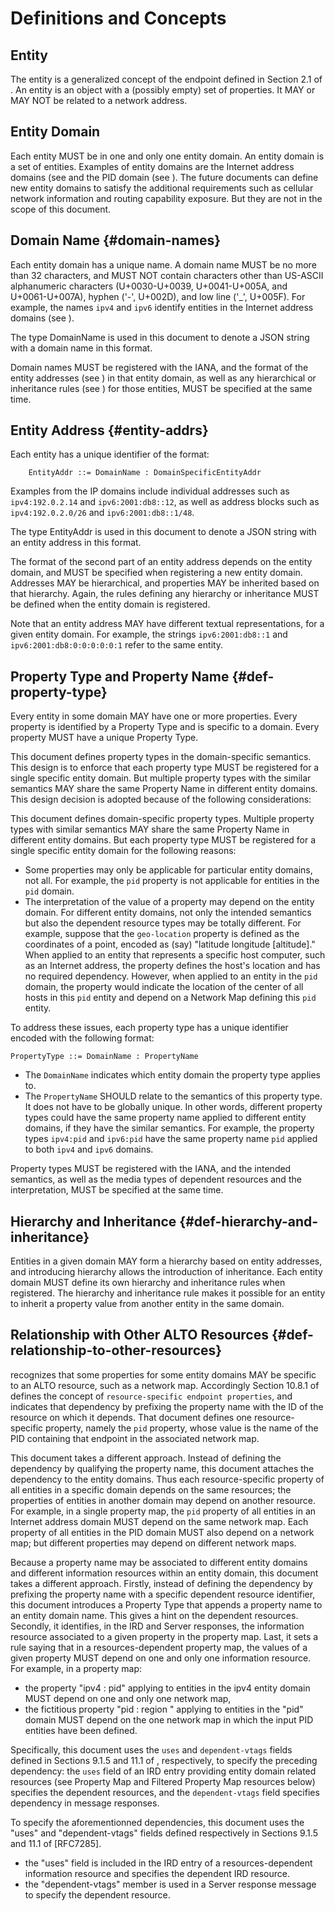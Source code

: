 # Definitions and Concepts

<!-- FIXME:
Please add some text on the concepts and their motivation before diving into
technical specifications. Even if the Introduction has some, the goal is to
explain to implementors when and why this extension is useful. See
suggestions in the text and attached txt file.
-->

## Entity

<!-- FIXME:
This section introduces a new concept and deserves more explanations before
diving in the technical "how to handle".
For instance:
- what kind of object other than an addressable ALTO endpoint is eligible to be
  an ALTO entity?
- an entity must be related to network address(es) e.g. entity such as PID, ASN
  nb, Country code have a defined mapping to IP or cellular addresses.
-->

The entity is a generalized concept of the endpoint defined in Section 2.1 of
[](#RFC7285). An entity is an object with a (possibly empty) set of properties.
It MAY or MAY NOT be related to a network address.

<!-- TODO: Examples of entities -->

<!--
Each entity MUST be in one and only one domain, such as the IPv4 domain, the
IPv6 domain or PID domain (defined in this document), and has a unique identifier.
-->

## Entity Domain

Each entity MUST be in one and only one entity domain. An entity domain is a set
of entities. Examples of entity domains are the Internet address domains (see
[](#inet-addr-domain) and the PID domain (see [](#pid-domain)). The future
documents can define new entity domains to satisfy the additional requirements
such as cellular network information and routing capability exposure. But they
are not in the scope of this document.

<!-- This document will define the domains precisely below. -->
<!-- An additional example is the proposed domain of Abstract Network Elements
associated with topology and routing, as suggested by
[](#I-D.ietf-alto-path-vector). -->

## Domain Name {#domain-names}

Each entity domain has a unique name. A domain name MUST be no more than 32
characters, and MUST NOT contain characters other than US-ASCII alphanumeric
characters (U+0030-U+0039, U+0041-U+005A, and U+0061-U+007A), hyphen ('-',
U+002D), and low line ('\_', U+005F). For example, the names `ipv4` and `ipv6`
identify entities in the Internet address domains (see [](#inet-addr-domain)).

The type DomainName is used in this document to denote a JSON string with
a domain name in this format.

Domain names MUST be registered with the IANA, and the format of the entity
addresses (see [](#entity-addrs)) in that entity domain, as well as any
hierarchical or inheritance rules (see [](#def-hierarchy-and-inheritance)) for
those entities, MUST be specified at the same time.

## Entity Address {#entity-addrs}

<!-- FIXME: The entity identifier is not global unique. -->

Each entity has a unique identifier of the format:

<!-- TODO: Replace all entity address to entity identifier -->

``` text
    EntityAddr ::= DomainName : DomainSpecificEntityAddr
```

Examples from the IP domains include individual addresses such as
`ipv4:192.0.2.14` and `ipv6:2001:db8::12`, as well as address blocks such as
`ipv4:192.0.2.0/26` and `ipv6:2001:db8::1/48`.

The type EntityAddr is used in this document to denote a JSON string with an
entity address in this format.

The format of the second part of an entity address depends on the entity
domain, and MUST be specified when registering a new entity domain. Addresses
MAY be hierarchical, and properties MAY be inherited based on that hierarchy.
Again, the rules defining any hierarchy or inheritance MUST be defined when the
entity domain is registered.

Note that an entity address MAY have different textual representations, for
a given entity domain. For example, the strings `ipv6:2001:db8::1` and
`ipv6:2001:db8:0:0:0:0:0:1` refer to the same entity.

## Property Type and Property Name {#def-property-type}

<!-- FIXME: Section needs be reorganized to first motivate the attachment of
address to address domain before setting rules. -->

Every entity in some domain MAY have one or more properties. Every property
is identified by a Property Type and is specific to a domain. Every property
MUST have a unique Property Type.

<!-- OLD-0 -->
This document defines property types in the domain-specific semantics. This
design is to enforce that each property type MUST be registered for a single
specific entity domain. But multiple property types with the similar semantics
MAY share the same Property Name in different entity domains. This design
decision is adopted because of the following considerations:

<!-- NEW-0 -->
This document defines domain-specific property types. Multiple property types
with similar semantics MAY share the same Property Name in different entity
domains. But each property type MUST be registered for a single specific entity
domain for the following reasons:

- Some properties may only be applicable for particular entity domains, not
  all. For example, the `pid` property is not applicable for entities in the
  `pid` domain.
- The interpretation of the value of a property may depend on the entity
  domain. For different entity domains, not only the intended semantics but
  also the dependent resource types may be totally different. For example,
  suppose that the `geo-location` property is defined as the coordinates of
  a point, encoded as (say) "latitude longitude [altitude]." When applied to an
  entity that represents a specific host computer, such as an Internet address,
  the property defines the host's location and has no required dependency.
  However, when applied to an entity in the `pid` domain, the property would
  indicate the location of the center of all hosts in this `pid` entity and
  depend on a Network Map defining this `pid` entity.

To address these issues, each property type has a unique identifier encoded with the
following format:

``` text
PropertyType ::= DomainName : PropertyName
```

- The `DomainName` indicates which entity domain the property type applies
  to.
- The `PropertyName` SHOULD relate to the semantics of this property type. It
  does not have to be globally unique. In other words, different property types
  could have the same property name applied to different entity domains, if
  they have the similar semantics. For example, the property types `ipv4:pid`
  and `ipv6:pid` have the same property name `pid` applied to both `ipv4` and
  `ipv6` domains.

Property types MUST be registered with the IANA, and the intended semantics, as
well as the media types of dependent resources and the interpretation, MUST be
specified at the same time.

<!-- ## Property Name ## -->

<!-- FIXME: This is not correct. Because the ALTO entity domain is not a strict
superset of the ALTO address type. Revise it! -->

<!--
The space of entity property names associated with entities defined by this
document is a superset of the endpoint property names defined by [](#RFC7285).
Thus endpoint property names registered with the `ALTO Endpoint Property Type
Registry` MUST be defined in [](#IANAEndpointProp) of this document. The type
PropertyName denotes a JSON string with a property name in this format.
-->

<!-- FIXED: Change the single name space design to the domain-specific design -->

<!--
This document defines uniform property names specified in a single property
name space rather than being scoped by a specific entity domain, although some
properties may only be applicable for particular entity domains. This design
decision is to enforce a design so that similar properties are named similarly.
The interpretation of the value of a property, however, may depend on the
entity domain. (FIXME: This design decision will mess up the dependency
declaration.) For example, suppose that the `geo-location` property is defined
as the coordinates of a point, encoded as (say) "latitude longitude
[altitude]." When applied to an entity that represents a specific host
computer, such as an Internet address, the property defines the host's
location.  When applied to an entity that represents a set of computers, such
as a CIDR, the property would be the location of the center of that set.  If it
is necessary to represent the bounding box of a set of hosts, another property,
such as `geo-region`, should be defined.
-->

## Hierarchy and Inheritance {#def-hierarchy-and-inheritance}

Entities in a given domain MAY form a hierarchy based on entity addresses, and
introducing hierarchy allows the introduction of inheritance. Each
entity domain MUST define its own hierarchy and inheritance rules when
registered. The hierarchy and inheritance rule makes it possible for an entity
to inherit a property value from another entity in the same domain.
<!--If and only
if the property of an entity is undefined, the hierarchy and inheritance rules
are applied. [YRY: Do we need this?] [Jensen: I think this feature is for reducing the response size.] -->

## Relationship with Other ALTO Resources {#def-relationship-to-other-resources}

<!-- FIXME: very hard to grab the new rationale, needs re-phrasing. Pls see in
text. For instance, some confusion between relation between prop name and
domain and prop value and resource. -->

[](#RFC7285) recognizes that some properties for some entity domains MAY be
specific to an ALTO resource, such as a network map. Accordingly Section 10.8.1
of [](#RFC7285) defines the concept of `resource-specific endpoint properties`,
and indicates that dependency by prefixing the property name with the ID of the
resource on which it depends. That document defines one resource-specific
property, namely the `pid` property, whose value is the name of the PID
containing that endpoint in the associated network map.

<!-- OLD-1 -->
This document takes a different approach. Instead of defining the dependency by
qualifying the property name, this document attaches the dependency to the
entity domains. Thus each resource-specific property of all entities in a
specific domain depends on the same resources; the properties of entities in
another domain may depend on another resource. For example, in a single property
map, the `pid` property of all entities in an Internet address domain MUST
depend on the same network map. Each property of all entities in the PID domain
MUST also depend on a network map; but different properties may depend on
different network maps.

<!-- NEW-1 -->
Because a property name may be associated to different entity domains and
different information resources within an entity domain, this document takes a
different approach. Firstly, instead of defining the dependency by prefixing the
property name with a specific dependent resource identifier, this document
introduces a Property Type that appends a property name to an entity domain
name. This gives a hint on the dependent resources. Secondly, it identifies, in
the IRD and Server responses, the information resource associated to a given
property in the property map. Last, it sets a rule saying that in a
resources-dependent property map, the values of a given property MUST depend on
one and only one information resource. For example, in a property map:

- the property "ipv4 : pid" applying to entities in the ipv4 entity domain MUST
  depend on one and only one network map,
- the fictitious property "pid : region " applying to entities in the "pid"
  domain MUST depend on the one network map in which the input PID entities have
  been defined.

<!--
This document takes a different approach. Instead of defining the dependency by
qualifying the property name, this document attaches the dependency to the
entity domains. Thus all properties of a specific entity domain depend on the
same resources (see below); the properties of another entity domain may depend on another
resource. For example, entities in the PID domain depend on a network map.
-->

<!-- OLD-2 -->
Specifically, this document uses the `uses` and `dependent-vtags` fields defined
in Sections 9.1.5 and 11.1 of [](#RFC7285), respectively, to specify the
preceding dependency: the `uses` field of an IRD entry providing entity domain
related resources (see Property Map and Filtered Property Map resources below)
specifies the dependent resources, and the `dependent-vtags` field specifies
dependency in message responses.

<!-- NEW-2 -->
To specify the aforementionned dependencies, this document uses the "uses" and "dependent-vtags" fields defined respectively in Sections 9.1.5 and 11.1 of [RFC7285].

- the "uses" field is included in the IRD entry of a resources-dependent
  information resource and specifies the dependent IRD resource.
- the "dependent-vtags" member is used in a Server response message to specify
  the dependent resource.
